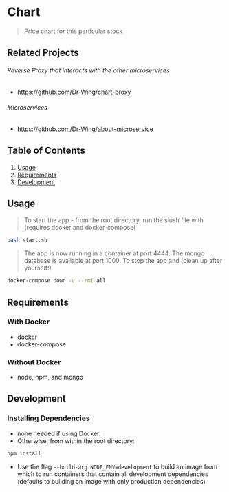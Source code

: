 # Chart
> Price chart for this particular stock

## Related Projects
  ###### Reverse Proxy that interacts with the other microservices
  - https://github.com/Dr-Wing/chart-proxy

  ###### Microservices
  - https://github.com/Dr-Wing/about-microservice

## Table of Contents
1. [Usage](#Usage)
1. [Requirements](#requirements)
1. [Development](#development)

## Usage
> To start the app - from the root directory, run the slush file with (requires docker and docker-compose)
```sh
bash start.sh
```
> The app is now running in a container at port 4444. The mongo database is available at port 1000. To stop the app and (clean up after yourself!)
```sh
docker-compose down -v --rmi all
```

## Requirements
### With Docker
- docker
- docker-compose
### Without Docker
- node, npm, and mongo

## Development
### Installing Dependencies
- none needed if using Docker.
-  Otherwise, from within the root directory:
```sh
npm install
  ```
- Use the flag `--build-arg NODE_ENV=development` to build an image from which to run containers that contain all development dependencies (defaults to building an image with only production dependencies)